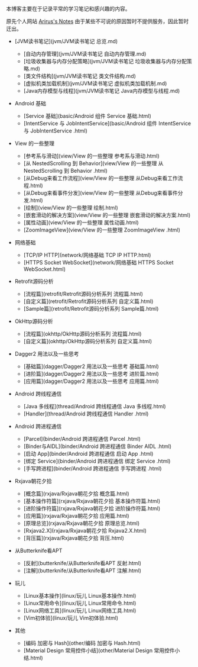 本博客主要在于记录平常的学习笔记和感兴趣的内容。


原先个人网站 [Arirus's Notes](https://arirus.cn) 由于某些不可说的原因暂时不提供服务，因此暂时迁出。

* [JVM读书笔记](jvm/JVM读书笔记 总览.md)
    * [自动内存管理](jvm/JVM读书笔记 自动内存管理.md)
    * [垃圾收集器与内存分配策略](jvm/JVM读书笔记 垃圾收集器与内存分配策略.md)
    * [类文件结构](jvm/JVM读书笔记 类文件结构.md)
    * [虚拟机类加载机制](jvm/JVM读书笔记 虚拟机类加载机制.md)
    * [Java内存模型与线程](jvm/JVM读书笔记 Java内存模型与线程.md)


* Android 基础
    * [Service 基础](basic/Android 组件 Service 基础.html)
    * [IntentService 与 JobIntentService](basic/Android 组件 IntentService 与 JobIntentService .html)


* View 的一些整理
    * [参考系与滑动](view/View 的一些整理 参考系与滑动.html)
    * [从 NestedScrolling 到 Behavior](view/View 的一些整理 从 NestedScrolling 到 Behavior .html)
    * [从Debug来看工作流程](view/View 的一些整理 从Debug来看工作流程.html)
    * [从Debug来看事件分发](view/View 的一些整理 从Debug来看事件分发.html)
    * [绘制](view/View 的一些整理 绘制.html)
    * [嵌套滑动的解决方案](view/View 的一些整理 嵌套滑动的解决方案.html)
    * [属性动画](view/View 的一些整理 属性动画.html)
    * [ZoomImageView](view/View 的一些整理 ZoomImageView .html)


* 网络基础
    * [TCP/IP HTTP](network/网络基础 TCP IP HTTP.html)
    * [HTTPS Socket WebSocket](network/网络基础 HTTPS Socket WebSocket.html)


* Retrofit源码分析
    * [流程篇](retrofit/Retrofit源码分析系列 流程篇.html)
    * [自定义篇](retrofit/Retrofit源码分析系列 自定义篇.html)
    * [Sample篇](retrofit/Retrofit源码分析系列 Sample篇.html)


* OkHttp源码分析
    * [流程篇](okhttp/OkHttp源码分析系列 流程篇.html)
    * [自定义篇](okhttp/OkHttp源码分析系列 自定义篇.html)


* Dagger2 用法以及一些思考
    * [基础篇](dagger/Dagger2 用法以及一些思考 基础篇.html)
    * [进阶篇](dagger/Dagger2 用法以及一些思考 进阶篇.html)
    * [应用篇](dagger/Dagger2 用法以及一些思考 应用篇.html)


* Android 跨线程通信
    * [Java 多线程](thread/Android 跨线程通信 Java 多线程.html)
    * [Handler](thread/Android 跨线程通信 Handler .html)


* Android 跨进程通信
    * [Parcel](binder/Android 跨进程通信 Parcel .html)
    * [Binder与AIDL](binder/Android 跨进程通信 Binder AIDL .html)
    * [启动 App](binder/Android 跨进程通信 启动 App .html)
    * [绑定 Service](binder/Android 跨进程通信 绑定 Service .html)
    * [手写跨进程](binder/Android 跨进程通信 手写跨进程 .html)


* Rxjava朝花夕拾
    * [概念篇](rxjava/Rxjava朝花夕拾 概念篇.html)
    * [基本操作符篇](rxjava/Rxjava朝花夕拾 基本操作符篇.html)
    * [进阶操作符篇](rxjava/Rxjava朝花夕拾 进阶操作符篇.html)
    * [应用篇](rxjava/Rxjava朝花夕拾 应用篇.html)
    * [原理总览](rxjava/Rxjava朝花夕拾 原理总览.html)
    * [Rxjava2.X](rxjava/Rxjava朝花夕拾 Rxjava2.X.html)
    * [背压篇](rxjava/Rxjava朝花夕拾 背压.html)


* 从Butterknife看APT
    * [反射](butterknife/从Butterknife看APT 反射.html)
    * [注解](butterknife/从Butterknife看APT 注解.html)


* 玩儿
    * [Linux基本操作](linux/玩儿 Linux基本操作.html)
    * [Linux常用命令](linux/玩儿 Linux常用命令.html)
    * [Linux网络工具](linux/玩儿 Linux网络工具.html)
    * [Vim初体验](linux/玩儿 Vim初体验.html)


* 其他
   * [编码 加密与 Hash](other/编码 加密与 Hash.html)
   * [Material Design 常用控件小结](other/Material Design 常用控件小结.html) 